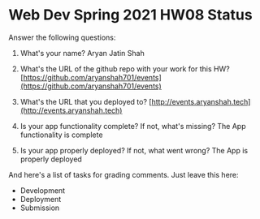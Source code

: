 # Web Dev Spring 2021 HW08 Status

Answer the following questions:

1. What's your name? Aryan Jatin Shah

2. What's the URL of the github repo with your work for this HW?
   [https://github.com/aryanshah701/events](https://github.com/aryanshah701/events)

3. What's the URL that you deployed to?
   [http://events.aryanshah.tech](http://events.aryanshah.tech)

4. Is your app functionality complete? If not, what's missing?
   The App functionality is complete

5. Is your app properly deployed? If not, what went wrong?
   The App is properly deployed

And here's a list of tasks for grading comments. Just leave this here:

- Development
- Deployment
- Submission
